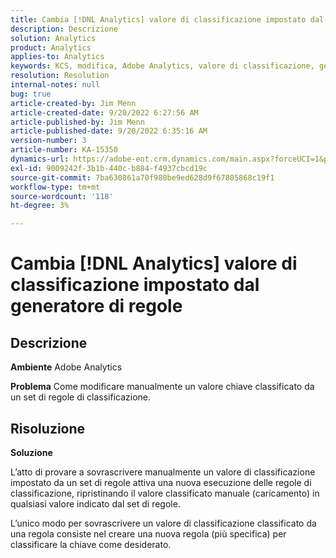 ```yaml
---
title: Cambia [!DNL Analytics] valore di classificazione impostato dal generatore di regole
description: Descrizione
solution: Analytics
product: Analytics
applies-to: Analytics
keywords: KCS, modifica, Adobe Analytics, valore di classificazione, generatore di regole di classificazione, caricamento manuale del file di classificazione
resolution: Resolution
internal-notes: null
bug: true
article-created-by: Jim Menn
article-created-date: 9/20/2022 6:27:56 AM
article-published-by: Jim Menn
article-published-date: 9/20/2022 6:35:16 AM
version-number: 3
article-number: KA-15350
dynamics-url: https://adobe-ent.crm.dynamics.com/main.aspx?forceUCI=1&pagetype=entityrecord&etn=knowledgearticle&id=9752335a-ad38-ed11-9db1-0022480866ad
exl-id: 9009242f-3b1b-440c-b884-f4937cbcd19c
source-git-commit: 7ba630861a70f980be9ed628d9f67805868c19f1
workflow-type: tm+mt
source-wordcount: '118'
ht-degree: 3%

---
```


# Cambia [!DNL Analytics] valore di classificazione impostato dal generatore di regole

## Descrizione


<b>Ambiente</b>
Adobe Analytics

<b>Problema</b>
Come modificare manualmente un valore chiave classificato da un set di regole di classificazione.


## Risoluzione


<b>Soluzione</b>

L’atto di provare a sovrascrivere manualmente un valore di classificazione impostato da un set di regole attiva una nuova esecuzione delle regole di classificazione, ripristinando il valore classificato manuale (caricamento) in qualsiasi valore indicato dal set di regole.

L’unico modo per sovrascrivere un valore di classificazione classificato da una regola consiste nel creare una nuova regola (più specifica) per classificare la chiave come desiderato.
